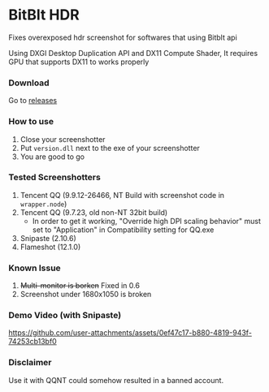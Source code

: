 # BitBlt HDR
Fixes overexposed hdr screenshot for softwares that using Bitblt api

Using DXGI Desktop Duplication API and DX11 Compute Shader, It requires GPU that supports DX11 to works properly

### Download
Go to [releases](https://github.com/GEEKiDoS/bitblt-hdr/releases)

### How to use
1. Close your screenshotter
2. Put `version.dll` next to the exe of your screenshotter
3. You are good to go

### Tested Screenshotters
1. Tencent QQ (9.9.12-26466, NT Build with screenshot code in `wrapper.node`)
2. Tencent QQ (9.7.23, old non-NT 32bit build)
    - In order to get it working, "Override high DPI scaling behavior" must set to "Application" in Compatibility setting for QQ.exe
3. Snipaste (2.10.6)
4. Flameshot (12.1.0)

### Known Issue
1. ~~Multi-monitor is borken~~ Fixed in 0.6
2. Screenshot under 1680x1050 is broken

### Demo Video (with Snipaste)
https://github.com/user-attachments/assets/0ef47c17-b880-4819-943f-74253cb13bf0

### Disclaimer
Use it with QQNT could somehow resulted in a banned account.
